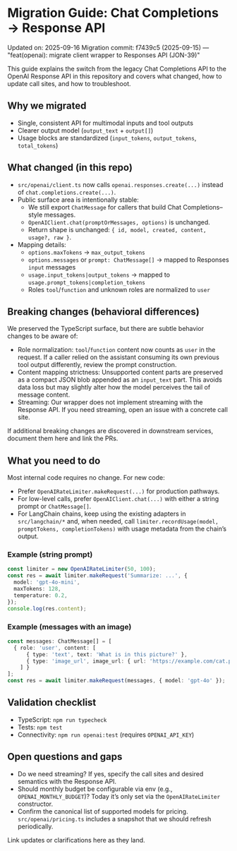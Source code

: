 # Migration Guide: Chat Completions → Response API

Updated on: 2025-09-16
Migration commit: f7439c5 (2025-09-15) — "feat(openai): migrate client wrapper to Responses API (JON-39)"

This guide explains the switch from the legacy Chat Completions API to the OpenAI Response API in this repository and covers what changed, how to update call sites, and how to troubleshoot.

## Why we migrated

- Single, consistent API for multimodal inputs and tool outputs
- Clearer output model (`output_text` + `output[]`)
- Usage blocks are standardized (`input_tokens`, `output_tokens`, `total_tokens`)

## What changed (in this repo)

- `src/openai/client.ts` now calls `openai.responses.create(...)` instead of `chat.completions.create(...)`.
- Public surface area is intentionally stable:
  - We still export `ChatMessage` for callers that build Chat Completions–style messages.
  - `OpenAIClient.chat(promptOrMessages, options)` is unchanged.
  - Return shape is unchanged: `{ id, model, created, content, usage?, raw }`.
- Mapping details:
  - `options.maxTokens` → `max_output_tokens`
  - `options.messages` or `prompt: ChatMessage[]` → mapped to Responses `input` messages
  - `usage.input_tokens|output_tokens` → mapped to `usage.prompt_tokens|completion_tokens`
  - Roles `tool`/`function` and unknown roles are normalized to `user`

## Breaking changes (behavioral differences)

We preserved the TypeScript surface, but there are subtle behavior changes to be aware of:

- Role normalization: `tool`/`function` content now counts as `user` in the request. If a caller relied on the assistant consuming its own previous tool output differently, review the prompt construction.
- Content mapping strictness: Unsupported content parts are preserved as a compact JSON blob appended as an `input_text` part. This avoids data loss but may slightly alter how the model perceives the tail of message content.
- Streaming: Our wrapper does not implement streaming with the Response API. If you need streaming, open an issue with a concrete call site.

If additional breaking changes are discovered in downstream services, document them here and link the PRs.

## What you need to do

Most internal code requires no change. For new code:

- Prefer `OpenAIRateLimiter.makeRequest(...)` for production pathways.
- For low-level calls, prefer `OpenAIClient.chat(...)` with either a string prompt or `ChatMessage[]`.
- For LangChain chains, keep using the existing adapters in `src/langchain/*` and, when needed, call `limiter.recordUsage(model, promptTokens, completionTokens)` with usage metadata from the chain’s output.

### Example (string prompt)

```ts
const limiter = new OpenAIRateLimiter(50, 100);
const res = await limiter.makeRequest('Summarize: ...', {
  model: 'gpt-4o-mini',
  maxTokens: 128,
  temperature: 0.2,
});
console.log(res.content);
```

### Example (messages with an image)

```ts
const messages: ChatMessage[] = [
  { role: 'user', content: [
      { type: 'text', text: 'What is in this picture?' },
      { type: 'image_url', image_url: { url: 'https://example.com/cat.png' } },
    ] }
];
const res = await limiter.makeRequest(messages, { model: 'gpt-4o' });
```

## Validation checklist

- TypeScript: `npm run typecheck`
- Tests: `npm test`
- Connectivity: `npm run openai:test` (requires `OPENAI_API_KEY`)

## Open questions and gaps

- Do we need streaming? If yes, specify the call sites and desired semantics with the Response API.
- Should monthly budget be configurable via env (e.g., `OPENAI_MONTHLY_BUDGET`)? Today it’s only set via the `OpenAIRateLimiter` constructor.
- Confirm the canonical list of supported models for pricing. `src/openai/pricing.ts` includes a snapshot that we should refresh periodically.

Link updates or clarifications here as they land.
